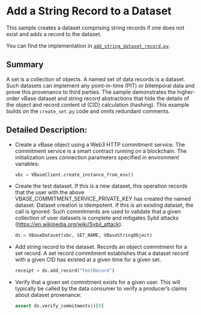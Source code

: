 <!-- omit in toc -->

# Add a String Record to a Dataset

This sample creates a dataset comprising string records
if one does not exist and adds a record to the dataset.

You can find the implementation in [`add_string_dataset_record.py`](https://github.com/validityBase/vbase-py-samples/blob/main/samples/add_string_dataset_record.py).

## Summary

A set is a collection of objects.
A named set of data records is a dataset.
Such datasets can implement any point-in-time (PIT) or bitemporal data
and prove this provenance to third parties.
The sample demonstrates the higher-order vBase dataset and string record abstractions
that hide the details of the object and record content id (CID) calculation (hashing).
This example builds on the `create_set.py` code and omits redundant comments.

## Detailed Description:

- Create a vBase object using a Web3 HTTP commitment service.
  The commitment service is a smart contract running on a blockchain.
  The initialization uses connection parameters specified in environment variables:
  ```python
  vbc = VBaseClient.create_instance_from_env()
  ```
- Create the test dataset.
  If this is a new dataset,
  this operation records that the user with the above VBASE_COMMITMENT_SERVICE_PRIVATE_KEY
  has created the named dataset.
  Dataset creation is idempotent.
  If this is an existing dataset, the call is ignored.
  Such commitments are used to validate that a given collection of user datasets is complete
  and mitigates Sybil attacks (https://en.wikipedia.org/wiki/Sybil_attack).
  ```python
  ds = VBaseDataset(vbc, SET_NAME, VBaseStringObject)
  ```
- Add string record to the dataset.
  Records an object commitment for a set record.
  A set record commitment establishes that a dataset record with a given CID
  has existed at a given time for a given set.
  ```python
  receipt = ds.add_record("TestRecord")
  ```
- Verify that a given set commitment exists for a given user.
  This will typically be called by the data consumer to verify
  a producer’s claims about dataset provenance:
  ```python
  assert ds.verify_commitments()[0]
  ```
